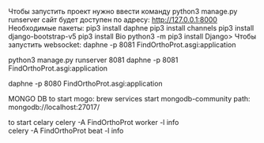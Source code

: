 
Чтобы запустить проект нужно ввести команду python3 manage.py runserver сайт будет доступен по адресу: http://127.0.0.1:8000
Необходимые пакеты:
pip3 install daphne
pip3 install channels
pip3 install django-bootstrap-v5
pip3 install Bio
python3 -m pip3 install Django>
Чтобы запустить websocket: daphne -p 8081 FindOrthoProt.asgi:application

python3 manage.py runserver 8081
daphne -p 8081 FindOrthoProt.asgi:application

daphne -p 8080 FindOrthoProt.asgi:application


MONGO DB
to start mogo: brew services start mongodb-community
path: mongodb://localhost:27017/

to start celary
celery -A FindOrthoProt worker -l info    
celery -A FindOrthoProt beat -l info     




